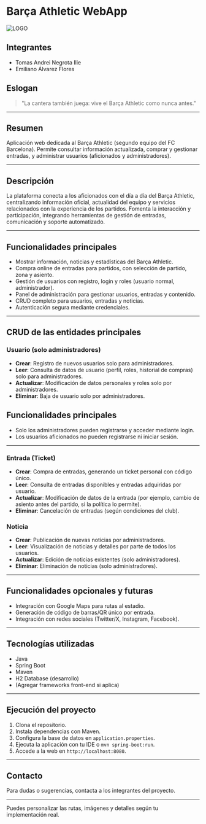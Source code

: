 # Barça Athletic WebApp

![LOGO](ruta/a/tu/logo.png)

## Integrantes

- Tomas Andrei Negrota Ilie
- Emiliano Álvarez Flores

## Eslogan

> "La cantera también juega: vive el Barça Athletic como nunca antes."

---

## Resumen

Aplicación web dedicada al Barça Athletic (segundo equipo del FC Barcelona). Permite consultar información actualizada, comprar y gestionar entradas, y administrar usuarios (aficionados y administradores).

---

## Descripción

La plataforma conecta a los aficionados con el día a día del Barça Athletic, centralizando información oficial, actualidad del equipo y servicios relacionados con la experiencia de los partidos. Fomenta la interacción y participación, integrando herramientas de gestión de entradas, comunicación y soporte automatizado.

---

## Funcionalidades principales

- Mostrar información, noticias y estadísticas del Barça Athletic.
- Compra online de entradas para partidos, con selección de partido, zona y asiento.
- Gestión de usuarios con registro, login y roles (usuario normal, administrador).
- Panel de administración para gestionar usuarios, entradas y contenido.
- CRUD completo para usuarios, entradas y noticias.
- Autenticación segura mediante credenciales.

---

## CRUD de las entidades principales

### Usuario (solo administradores)

- **Crear**: Registro de nuevos usuarios solo para administradores.
- **Leer**: Consulta de datos de usuario (perfil, roles, historial de compras) solo para administradores.
- **Actualizar**: Modificación de datos personales y roles solo por administradores.
- **Eliminar**: Baja de usuario solo por administradores.


## Funcionalidades principales

- Solo los administradores pueden registrarse y acceder mediante login.
- Los usuarios aficionados no pueden registrarse ni iniciar sesión.

---

### Entrada (Ticket)

- **Crear**: Compra de entradas, generando un ticket personal con código único.
- **Leer**: Consulta de entradas disponibles y entradas adquiridas por usuario.
- **Actualizar**: Modificación de datos de la entrada (por ejemplo, cambio de asiento antes del partido, si la política lo permite).
- **Eliminar**: Cancelación de entradas (según condiciones del club).

### Noticia

- **Crear**: Publicación de nuevas noticias por administradores.
- **Leer**: Visualización de noticias y detalles por parte de todos los usuarios.
- **Actualizar**: Edición de noticias existentes (solo administradores).
- **Eliminar**: Eliminación de noticias (solo administradores).

---

## Funcionalidades opcionales y futuras

- Integración con Google Maps para rutas al estadio.
- Generación de código de barras/QR único por entrada.
- Integración con redes sociales (Twitter/X, Instagram, Facebook).

---

## Tecnologías utilizadas

- Java
- Spring Boot
- Maven
- H2 Database (desarrollo)
- (Agregar frameworks front-end si aplica)

---

## Ejecución del proyecto

1. Clona el repositorio.
2. Instala dependencias con Maven.
3. Configura la base de datos en `application.properties`.
4. Ejecuta la aplicación con tu IDE o `mvn spring-boot:run`.
5. Accede a la web en `http://localhost:8080`.

---

## Contacto

Para dudas o sugerencias, contacta a los integrantes del proyecto.

---

Puedes personalizar las rutas, imágenes y detalles según tu implementación real.